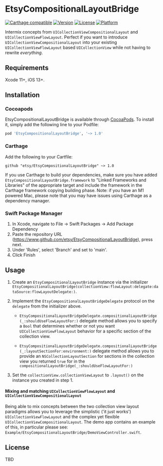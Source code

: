 # EtsyCompositionalLayoutBridge

[![Carthage compatible](https://img.shields.io/badge/Carthage-compatible-4BC51D.svg?style=flat)](https://github.com/Carthage/Carthage)
[![Version](https://img.shields.io/cocoapods/v/EtsyCompositionalLayoutBridge.svg?style=flat)](https://cocoapods.org/pods/EtsyCompositionalLayoutBridge)
[![License](https://img.shields.io/cocoapods/l/EtsyCompositionalLayoutBridge.svg?style=flat)](https://cocoapods.org/pods/EtsyCompositionalLayoutBridge)
[![Platform](https://img.shields.io/cocoapods/p/EtsyCompositionalLayoutBridge.svg?style=flat)](https://cocoapods.org/pods/EtsyCompositionalLayoutBridge)


Intermix concepts from `UICollectionViewCompositionalLayout` and `UICollectionViewFlowLayout`. Perfect if you want to introduce `UICollectionViewCompositionalLayout` into your existing `UICollectionViewFlowLayout` based `UICollectionView` while not having to rewrite _everything_.

## Requirements

Xcode 11+, iOS 13+. 

## Installation

### Cocoapods

EtsyCompositionalLayoutBridge is available through [CocoaPods](https://cocoapods.org). To install
it, simply add the following line to your Podfile:

```ruby
pod 'EtsyCompositionalLayoutBridge', '~> 1.0'
```

### Carthage
Add the following to your Cartfile:
```
github "etsy/EtsyCompositionalLayoutBridge" ~> 1.0
```
If you use Carthage to build your dependencies, make sure you have added `EtsyCompositionalLayoutBridge.framework` to "Linked Frameworks and Libraries" of the appropriate target and include the framework in the Carthage framework copying building phase. Note: if you have an M1 powered Mac, please note that you may have issues using Carthage as a dependency manager.   

### Swift Package Manager

1. In Xcode, navigate to File -> Swift Packages -> Add Package Dependency
2. Paste the repository URL (https://www.github.com/etsy/EtsyCompositionalLayoutBridge), press next.
3. Under 'Rules', select 'Branch' and set to 'main'.
4. Click Finish

## Usage

1. Create an `EtsyCompositionalLayoutBridge` instance via the initializer 
    `EtsyCompositionalLayoutBridge(collectionView:flowLayout:delegate:dataSource:flowLayoutDelegate:)`.

2. Implement the `EtsyCompositionalLayoutBridgeDelegate` protocol on the `delegate` from the initializer above.
    
    * `EtsyCompositionalLayoutBridgeDelegate.compositionalLayoutBridge(_:shouldUseFlowLayoutFor:)`
    delegate method allows you to specify a `Bool` that determines whether or not you want `UICollectionViewFlowLayout`  behavior for a specific section of the collection view.
    
    * `EtsyCompositionalLayoutBridgeDelegate.compositionalLayoutBridge(_:layoutSectionFor:environment:)`
    delegate method allows you to provide an `NSCollectionLayoutSection` for sections in the collection view you returned `true` for in the `compositionalLayoutBridge(_:shouldUseFlowLayoutFor:)`
    
3. Set the `collectionView.collectionViewLayout` to `.layout()` on the instance you created in step 1.


#### Mixing and matching `UICollectionViewFlowLayout` and `UICollectionViewCompositionalLayout`
Being able to mix concepts between the two collection view layout paradigms allows you to leverage the simplistic ('it just works') `UICollectionViewFlowLayout` and the complex yet flexible `UICollectionViewCompositionalLayout`. The demo app contains an example of this, in particular please see: `Example/EtsyCompositionalLayoutBridge/DemoViewController.swift`.


## License

TBD
